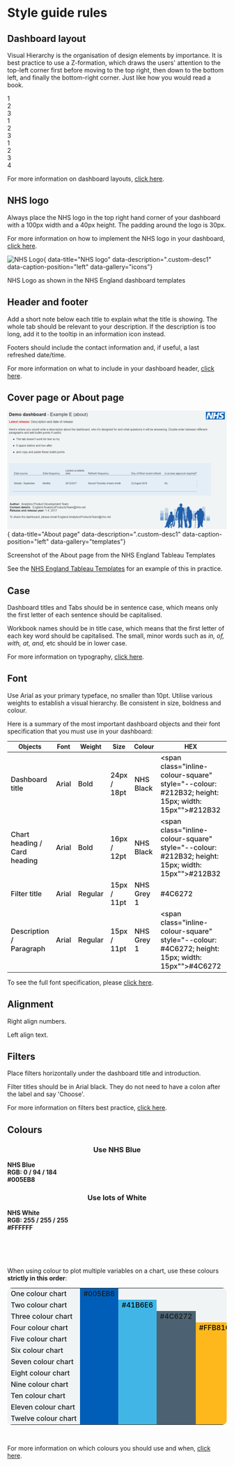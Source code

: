 # Style guide rules

## Dashboard layout

Visual Hierarchy is the organisation of design elements by importance. It is best practice to use a Z-formation, which draws the users' attention to the top-left corner first before moving to the top right, then down to the bottom left, and finally the bottom-right corner. Just like how you would read a book.

<div class="layout-container">
<!-- Z layout 1 -->
<div class="z1-container">
  <div class="layout-square arrow-right">1</div>
  <div class="layout-square arrow-diagonal">2</div>
  <div class="layout-square" style="grid-column: span 2 / span 2; width: 96%">3</div>
</div>
<!-- Z layout 2 -->
<div class="z2-container">
  <div class="layout-rect">1</div>
  <div class="layout-rect">2</div>
  <div class="layout-rect">3</div>
</div>
<!-- Z layout 3 -->
<div class="z1-container">
  <div class="layout-square arrow-right">1</div>
  <div class="layout-square arrow-diagonal">2</div>
  <div class="layout-square arrow-right">3</div>
  <div class="layout-square">4</div>
</div>
</div>

For more information on dashboard layouts, [click here](principles.md#visual-hierarchy).


## NHS logo

Always place the NHS logo in the top right hand corner of your dashboard with a 100px width and a 40px height. The padding around the logo is 30px. 

For more information on how to implement the NHS logo in your dashboard, [click here](icons.md#nhs-logo).

![NHS Logo](../../images/NHS_logo.png){ data-title="NHS logo" data-description=".custom-desc1" data-caption-position="left" data-gallery="icons"}
<div class="glightbox-desc custom-desc1">
NHS Logo as shown in the NHS England dashboard templates
</div>


## Header and footer

Add a short note below each title to explain what the title is showing. The whole tab should be relevant to your description. If the description is too long, add it to the tooltip in an information icon instead. 

Footers should include the contact information and, if useful, a last refreshed date/time.

For more information on what to include in your dashboard header, [click here](layout.md#header-section).


## Cover page or About page

![About page](images/templates-about-page.png){ data-title="About page" data-description=".custom-desc1" data-caption-position="left" data-gallery="templates"}
<div class="glightbox-desc custom-desc1">
Screenshot of the About page from the NHS England Tableau Templates
</div>

See the [NHS England Tableau Templates](https://tabanalytics.data.england.nhs.uk/t/Public/views/NHSEnglanddashboardtemplates-full/FAbout?%3Aembed=y&%3Aiid=2&%3AisGuestRedirectFromVizportal=y) for an example of this in practice. 


## Case

Dashboard titles and Tabs should be in sentence case, which means only the first letter of each sentence should be capitalised. 

Workbook names should be in title case, which means that the first letter of each key word should be capitalised. The small, minor words such as *in, of, with, at, and,* etc should be in lower case.

For more information on typography, [click here](typography.md).


## Font

Use Arial as your primary typeface, no smaller than 10pt. Utilise various weights to establish a visual hierarchy. Be consistent in size, boldness and colour.

Here is a summary of the most important dashboard objects and their font specification that you must use in your dashboard:

| **Objects**                  | **Font** | **Weight** | **Size**    | **Colour**     | **HEX**      | **Alignment** |
|------------------------------|----------|------------|-------------|----------------|--------------|---------------|
| Dashboard title              | Arial    | Bold       | 24px / 18pt | NHS Black      | <span class="inline-container-pill" style="--colour: #212B32; background-color: white"><span class="inline-colour-square" style="--colour: #212B32; height: 15px; width: 15px""></span>#212B32</span>       | Left          |
| Chart heading / Card heading                | Arial    | Bold       | 16px / 12pt | NHS Black      | <span class="inline-container-pill" style="--colour: #212B32; background-color: white"><span class="inline-colour-square" style="--colour: #212B32; height: 15px; width: 15px""></span>#212B32</span>       | Left          |
| Filter title                 | Arial    | Regular    | 15px / 11pt | NHS Grey 1     | <span class="inline-container-pill" style="--colour: #4C6272; background-color: white"><span class="inline-colour-square" style="--colour: #4C6272; height: 15px; width: 15px"></span>#4C6272</span>       | Left          |
| Description / Paragraph      | Arial    | Regular    | 15px / 11pt | NHS Grey 1     | <span class="inline-container-pill" style="--colour: #4C6272; background-color: white"><span class="inline-colour-square" style="--colour: #4C6272; height: 15px; width: 15px""></span>#4C6272</span>       | Left          |

To see the full font specification, please [click here](typography.md#font-specification).

## Alignment

Right align numbers.

Left align text.


## Filters

Place filters horizontally under the dashboard title and introduction.

Filter titles should be in Arial black. They do not need to have a colon after the label and say 'Choose'.

For more information on filters best practice, [click here](filters.md).


## Colours

<div class="colour-grid">
<div class="colour-div">
<h3 style="display: flex; justify-content: center; align-items: center;">Use NHS Blue</h3>
<div class="colour-circle" style="--colour: #005eb8;"></div>
<div class="colour-circle-text">
<div><b>NHS Blue</b></div>
<div><b>RGB: 0 / 94 / 184</b></div>
<div><b>#005EB8</b></div>
</div>
</div>

<div class="colour-div">
<h3 style="display: flex; justify-content: center; align-items: center;">Use lots of White</h3>
<div class="colour-circle" style="--colour: #FFFFFF;"></div>
<div class="colour-circle-text">
<div><b>NHS White</b></div>
<div><b>RGB: 255 / 255 / 255</b></div>
<div><b>#FFFFFF</b></div>
</div>
</div>
</div>
<br><br>
<br><br>

When using colour to plot multiple variables on a chart, use these colours **strictly in this order**:
<br>

<style>
td {
    font-weight: 500;
    font-size: medium;
    margin: 0px;

}
</style>

<table style="border-radius: 10px; background-color: #f0f4f5;">
  <colgroup>
    <col style="background-color:#f0f4f5; width: 10%;">
    <col style="background-color:#005EB8; width: 7.5%;">
    <col style="background-color:#41B6E6; width: 7.5%;">
    <col style="background-color:#4C6272; width: 7.5%;">
    <col style="background-color:#FfB81C; width: 7.5%;">
    <col style="background-color:#AE2573; width: 7.5%;">
    <col style="background-color:#00A499; width: 7.5%;">
    <col style="background-color:#E317AA; width: 7.5%;">
    <col style="background-color:#007F3B; width: 7.5%;">
    <col style="background-color:#9A6324; width: 7.5%;">
    <col style="background-color:#78BE20; width: 7.5%;">
    <col style="background-color:#ED4F00; width: 7.5%;">
    <col style="background-color:#880FB8; width: 7.5%;">
  </colgroup>
<tbody>
  <tr>
    <td NOWRAP>One colour chart</td>
    <td class="table-font">#005EB8</td>
  </tr>
  <tr>
    <td NOWRAP>Two colour chart</td>
    <td></td>
    <td class="table-font" style="color: black">#41B6E6</td>
  </tr>
  <tr>
    <td NOWRAP>Three colour chart</td>
    <td></td>
    <td></td>
    <td class="table-font">#4C6272</td>
  </tr>
  <tr>
    <td NOWRAP>Four colour chart</td>
    <td></td>
    <td></td>
    <td></td>
    <td class="table-font" style="color: black">#FFB81C</td>
  </tr>
  <tr>
    <td NOWRAP>Five colour chart</td>
    <td></td>
    <td></td>
    <td></td>
    <td></td>
    <td class="table-font">#AE2573</td>
  </tr>
  <tr>
    <td NOWRAP>Six colour chart</td>
    <td></td>
    <td></td>
    <td></td>
    <td></td>
    <td></td>
    <td class="table-font">#00A499</td>
  </tr>
   <tr>
    <td NOWRAP>Seven colour chart</td>
    <td></td>
    <td></td>
    <td></td>
    <td></td>
    <td></td>
    <td></td>
    <td class="table-font">#E317AA</td>
  </tr>
  <tr>
    <td NOWRAP>Eight colour chart</td>
    <td></td>
    <td></td>
    <td></td>
    <td></td>
    <td></td>
    <td></td>
    <td></td>
    <td class="table-font">#007F3B</td>
  </tr>
  <tr>
    <td NOWRAP>Nine colour chart</td>
    <td></td>
    <td></td>
    <td></td>
    <td></td>
    <td></td>
    <td></td>
    <td></td>
    <td></td>
    <td class="table-font">#9A6324</td>
  </tr>
  <tr>
    <td NOWRAP>Ten colour chart</td>
    <td></td>
    <td></td>
    <td></td>
    <td></td>
    <td></td>
    <td></td>
    <td></td>
    <td></td>
    <td></td>
    <td class="table-font">#78BE20</td>
  </tr>
  <tr>
    <td NOWRAP>Eleven colour chart</td>
    <td></td>
    <td></td>
    <td></td>
    <td></td>
    <td></td>
    <td></td>
    <td></td>
    <td></td>
    <td></td>
    <td></td>
    <td class="table-font">#ED4F00</td>
  </tr>
  <tr>
    <td NOWRAP>Twelve colour chart</td>
    <td></td>
    <td></td>
    <td></td>
    <td></td>
    <td></td>
    <td></td>
    <td></td>
    <td></td>
    <td></td>
    <td></td>
    <td></td>
    <td class="table-font">#880FB8</td>
  </tr>
  </tbody>
</table>
<br>

For more information on which colours you should use and when, [click here](colours.md).